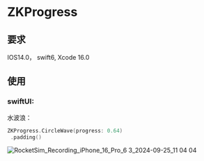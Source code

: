 # ZKProgress

## 要求
IOS14.0， swift6, Xcode 16.0

## 使用

### swiftUI:
水波浪：
```swift
ZKProgress.CircleWave(progress: 0.64)
 .padding()
```


![RocketSim_Recording_iPhone_16_Pro_6 3_2024-09-25_11 04 04](https://github.com/user-attachments/assets/0bb22e2a-1a9e-45f0-acaf-7fa856c0d11a)
